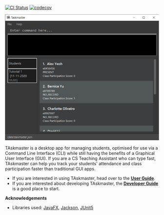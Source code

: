 [![CI Status](https://github.com/AY2021S1-CS2103-F09-1/tp/workflows/Java%20CI/badge.svg)](https://github.com/AY2021S1-CS2103-F09-1/tp/actions)
[![codecov](https://codecov.io/gh/AY2021S1-CS2103-F09-1/tp/branch/master/graph/badge.svg?token=Rf0uRl9HK0)](codecov)

![Ui](docs/images/Ui.png)

TAskmaster is a desktop app for managing students, optimised for use via a Command Line Interface (CLI) while still having the benefits of a Graphical User Interface (GUI). If you are a CS Teaching Assistant who can type fast, TAskmaster can help you track your students' attendance and class participation faster than traditional GUI apps.

* If you are interested in using TAskmaster, head over to the [**User Guide**](docs/UserGuide.md).
* If you are interested about developing TAskmaster, the [**Developer Guide**](docs/DeveloperGuide.md) is a good place to start.


**Acknowledgements**

* Libraries used: [JavaFX](https://openjfx.io/), [Jackson](https://github.com/FasterXML/jackson), [JUnit5](https://github.com/junit-team/junit5)
